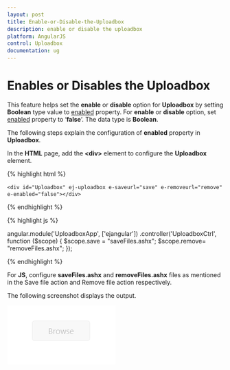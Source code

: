 ```yaml
---
layout: post
title: Enable-or-Disable-the-Uploadbox
description: enable or disable the uploadbox 
platform: AngularJS
control: Uploadbox
documentation: ug
---
```


# Enables or Disables the Uploadbox 

This feature helps set the **enable** or **disable** option for **Uploadbox** by setting **Boolean** type value to [enabled](https://help.syncfusion.com/api/js/ejuploadbox#members:enabled) property. For **enable** or **disable** option, set [enabled](https://help.syncfusion.com/api/js/ejuploadbox#members:enabled) property to ‘**false**’. The data type is **Boolean**.

The following steps explain the configuration of **enabled** property in **Uploadbox**. 

In the **HTML** page, add the **&lt;div&gt;** element to configure the **Uploadbox** element.

{% highlight html %}

    <div id="Uploadbox" ej-uploadbox e-saveurl="save" e-removeurl="remove" e-enabled="false"></div>

{% endhighlight %}

{% highlight js %}

angular.module('UploadboxApp', ['ejangular'])
.controller('UploadboxCtrl', function ($scope) {
    $scope.save = "saveFiles.ashx";
    $scope.remove= "removeFiles.ashx";
});

{% endhighlight %}

For **JS**, configure **saveFiles.ashx** and **removeFiles.ashx** files as mentioned in the Save file action and Remove file action respectively.

The following screenshot displays the output.


![](Enable-or-Disable_images/Enable-or-Disable_img1.png)